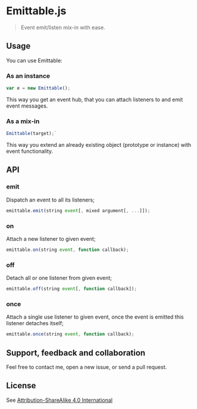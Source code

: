 # Emittable.js

> Event emit/listen mix-in with ease.

## Usage

You can use Emittable:

### As an instance

```js
var e = new Emittable();
```

This way you get an event hub, that you can attach listeners to and emit event messages.

### As a mix-in

```js
Emittable(target);`
```

This way you extend an already existing object (prototype or instance) with event functionality.

## API

### emit

Dispatch an event to all its listeners;

```js
emittable.emit(string event[, mixed argument[, ...]]);
```

### on

Attach a new listener to given event;

```js
emittable.on(string event, function callback);
```

### off

Detach all or one listener from given event;

```js
emittable.off(string event[, function callback]);
```

### once

Attach a single use listener to given event, once the event is emitted this listener detaches itself;

```js
emittable.once(string event, function callback);
```

## Support, feedback and collaboration

Feel free to contact me, open a new issue, or send a pull request.

## License

See [Attribution-ShareAlike 4.0 International](http://creativecommons.org/licenses/by-sa/4.0/)
